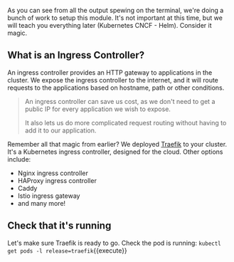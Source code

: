 As you can see from all the output spewing on the terminal, we're doing a bunch of work to setup this module. It's not important at this time, but we will teach you everything later (Kubernetes CNCF - Helm). Consider it magic.

## What is an Ingress Controller?

An ingress controller provides an HTTP gateway to applications in the cluster. We expose the ingress controller to the internet, and it will route requests to the applications based on hostname, path or other conditions.

> An ingress controller can save us cost, as we don't need to get a public IP for every application we wish to expose.
>
> It also lets us do more complicated request routing without having to add it to our application.

Remember all that magic from earlier? We deployed [Traefik](https://traefik.io) to your cluster. It's a Kubernetes ingress controller, designed for the cloud. Other options include:

- Nginx ingress controller
- HAProxy ingress controller
- Caddy
- Istio ingress gateway
- and many more!

## Check that it's running

Let's make sure Traefik is ready to go. Check the pod is running: `kubectl get pods -l release=traefik`{{execute}}

